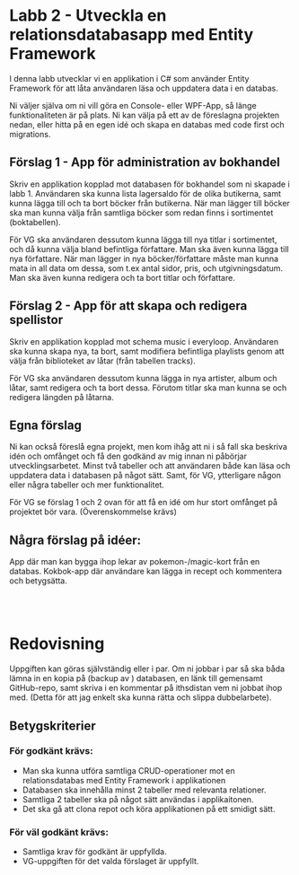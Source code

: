 # Labb 2 - Utveckla en relationsdatabasapp med Entity Framework
I denna labb utvecklar vi en applikation i C# som använder Entity Framework för att låta användaren läsa och uppdatera data i en databas. 

Ni väljer själva om ni vill göra en Console- eller WPF-App, så länge funktionaliteten är på plats. Ni kan välja på ett av de föreslagna projekten nedan, eller hitta på en egen idé och skapa en databas med code first och migrations.



## Förslag 1 - App för administration av bokhandel

Skriv en applikation kopplad mot databasen för bokhandel som ni skapade i labb 1. Användaren ska kunna lista lagersaldo för de olika butikerna, samt kunna lägga till och ta bort böcker från butikerna. När man lägger till böcker ska man kunna välja från samtliga böcker som redan finns i sortimentet (boktabellen).

För VG ska användaren dessutom kunna lägga till nya titlar i sortimentet, och då kunna välja bland befintliga författare. Man ska även kunna lägga till nya författare. När man lägger in nya böcker/författare måste man kunna mata in all data om dessa, som t.ex antal sidor, pris, och utgivningsdatum. Man ska även kunna redigera och ta bort titlar och författare.



## Förslag 2 - App för att skapa och redigera spellistor

Skriv en applikation kopplad mot schema music i everyloop. Användaren ska kunna skapa nya, ta bort, samt modifiera befintliga playlists genom att välja från biblioteket av låtar (från tabellen tracks).

För VG ska användaren dessutom kunna lägga in nya artister, album och låtar, samt redigera och ta bort dessa. Förutom titlar ska man kunna se och redigera längden på låtarna.



## Egna förslag

Ni kan också föreslå egna projekt, men kom ihåg att ni i så fall ska beskriva idén och omfånget och få den godkänd av mig innan ni påbörjar utvecklingsarbetet. Minst två tabeller och att användaren både kan läsa och uppdatera data i databasen på något sätt. Samt, för VG, ytterligare någon eller några tabeller och mer funktionalitet.

För VG se förslag 1 och 2 ovan för att få en idé om hur stort omfånget på projektet bör vara. (Överenskommelse krävs)



## Några förslag på idéer:

App där man kan bygga ihop lekar av pokemon-/magic-kort från en databas.
Kokbok-app där användare kan lägga in recept och kommentera och betygsätta.

<br/>
<br/>

# Redovisning

Uppgiften kan göras självständig eller i par. Om ni jobbar i par så ska båda lämna in en kopia på  (backup av ) databasen, en länk till gemensamt GitHub-repo, samt skriva i en kommentar på ithsdistan vem ni jobbat ihop med. (Detta för att jag enkelt ska kunna rätta och slippa dubbelarbete).


## Betygskriterier

### För godkänt krävs:

- Man ska kunna utföra samtliga CRUD-operationer mot en relationsdatabas med Entity Framework i applikationen
- Databasen ska innehålla minst 2 tabeller med relevanta relationer.
- Samtliga 2 tabeller ska på något sätt användas i applikaitonen.
- Det ska gå att clona repot och köra applikationen på ett smidigt sätt.


### För väl godkänt krävs:

- Samtliga krav för godkänt är uppfyllda.
- VG-uppgiften för det valda förslaget är uppfyllt.